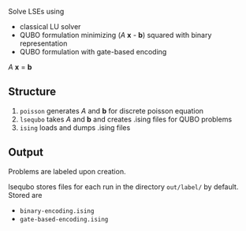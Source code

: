 Solve LSEs using
- classical LU solver
- QUBO formulation minimizing (*A* **x** - **b**) squared with binary representation
- QUBO formulation with gate-based encoding

*A* **x** = **b**

## Structure

1. `poisson` generates *A* and **b** for discrete poisson equation
2. `lsequbo` takes *A* and **b** and creates .ising files for QUBO problems
3. `ising` loads and dumps .ising files

## Output
Problems are labeled upon creation.

lsequbo stores files for each run in the directory `out/label/` by default. Stored are

- `binary-encoding.ising`
- `gate-based-encoding.ising`
